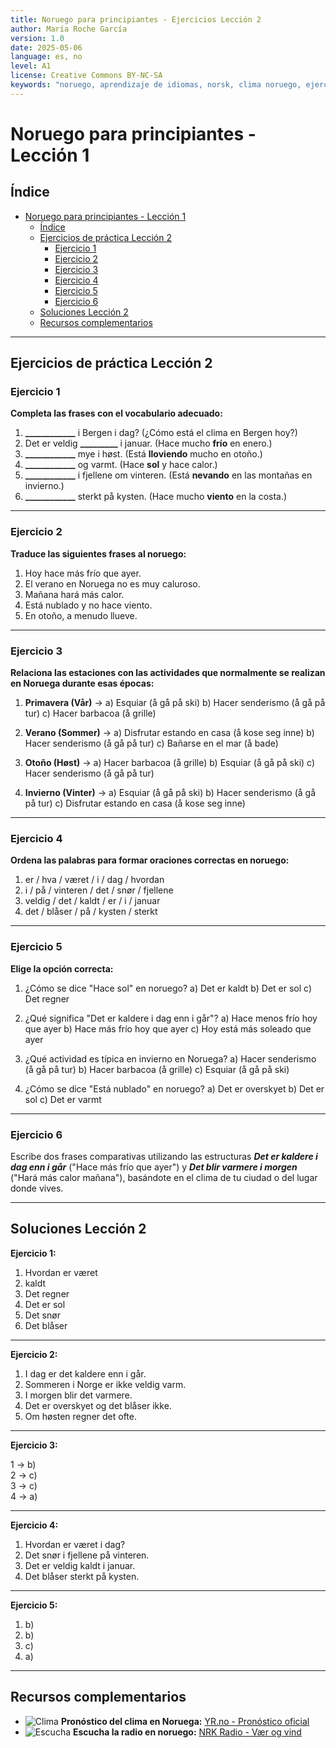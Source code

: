 ```yaml
---
title: Noruego para principiantes - Ejercicios Lección 2
author: María Roche García
version: 1.0
date: 2025-05-06
language: es, no
level: A1
license: Creative Commons BY-NC-SA
keywords: "noruego, aprendizaje de idiomas, norsk, clima noruego, ejercicios de clima noruego A1"
---
```


# Noruego para principiantes - Lección 1

## Índice

- [Noruego para principiantes - Lección 1](#noruego-para-principiantes---lección-1)
  - [Índice](#índice)
  - [Ejercicios de práctica Lección 2](#ejercicios-de-práctica-lección-2)
    - [Ejercicio 1](#ejercicio-1)
    - [Ejercicio 2](#ejercicio-2)
    - [Ejercicio 3](#ejercicio-3)
    - [Ejercicio 4](#ejercicio-4)
    - [Ejercicio 5](#ejercicio-5)
    - [Ejercicio 6](#ejercicio-6)
  - [Soluciones Lección 2](#soluciones-lección-2)
  - [Recursos complementarios](#recursos-complementarios)

***

## Ejercicios de práctica Lección 2

### Ejercicio 1

**Completa las frases con el vocabulario adecuado:**

1. **\_\_\_\_\_\_\_\_\_\_\_\_** i Bergen i dag? (¿Cómo está el clima en Bergen hoy?)
2. Det er veldig **\_\_\_\_\_\_\_\_\_** i januar. (Hace mucho **frío** en enero.)
3. **\_\_\_\_\_\_\_\_\_\_\_\_** mye i høst. (Está **lloviendo** mucho en otoño.)
4. **\_\_\_\_\_\_\_\_\_\_\_\_** og varmt. (Hace **sol** y hace calor.)
5. **\_\_\_\_\_\_\_\_\_\_\_\_** i fjellene om vinteren. (Está **nevando** en las montañas en invierno.)
6. **\_\_\_\_\_\_\_\_\_\_\_\_** sterkt på kysten. (Hace mucho **viento** en la costa.)

***

### Ejercicio 2

**Traduce las siguientes frases al noruego:**

1. Hoy hace más frío que ayer.
2. El verano en Noruega no es muy caluroso.
3. Mañana hará más calor.
4. Está nublado y no hace viento.
5. En otoño, a menudo llueve.

***

### Ejercicio 3

**Relaciona las estaciones con las actividades que normalmente se realizan en Noruega durante esas épocas:**

1. **Primavera (Vår)** →
   a) Esquiar (å gå på ski)
   b) Hacer senderismo (å gå på tur)
   c) Hacer barbacoa (å grille)

2. **Verano (Sommer)** →
   a) Disfrutar estando en casa (å kose seg inne)
   b) Hacer senderismo (å gå på tur)
   c) Bañarse en el mar (å bade)

3. **Otoño (Høst)** →
   a) Hacer barbacoa (å grille)
   b) Esquiar (å gå på ski)
   c) Hacer senderismo (å gå på tur)

4. **Invierno (Vinter)** →
   a) Esquiar (å gå på ski)
   b) Hacer senderismo (å gå på tur)
   c) Disfrutar estando en casa (å kose seg inne)

***

### Ejercicio 4

**Ordena las palabras para formar oraciones correctas en noruego:**

1. er / hva / været / i / dag / hvordan
2. i / på / vinteren / det / snør / fjellene
3. veldig / det / kaldt / er / i / januar
4. det / blåser / på / kysten / sterkt
   
***

### Ejercicio 5

**Elige la opción correcta:**

1. ¿Cómo se dice "Hace sol" en noruego?
   a) Det er kaldt
   b) Det er sol
   c) Det regner

2. ¿Qué significa "Det er kaldere i dag enn i går"?
   a) Hace menos frío hoy que ayer
   b) Hace más frío hoy que ayer
   c) Hoy está más soleado que ayer

3. ¿Qué actividad es típica en invierno en Noruega?
   a) Hacer senderismo (å gå på tur)
   b) Hacer barbacoa (å grille)
   c) Esquiar (å gå på ski)

4. ¿Cómo se dice "Está nublado" en noruego?
   a) Det er overskyet
   b) Det er sol
   c) Det er varmt

***

### Ejercicio 6

Escribe dos frases comparativas utilizando las estructuras ***Det er kaldere i dag enn i går*** ("Hace más frío que ayer") y ***Det blir varmere i morgen*** ("Hará más calor mañana"), basándote en el clima de tu ciudad o del lugar donde vives.

***

## Soluciones Lección 2

**Ejercicio 1:**

1. Hvordan er været  
2. kaldt  
3. Det regner  
4. Det er sol  
5. Det snør  
6. Det blåser

***

**Ejercicio 2:**

1. I dag er det kaldere enn i går.  
2. Sommeren i Norge er ikke veldig varm.  
3. I morgen blir det varmere.  
4. Det er overskyet og det blåser ikke.  
5. Om høsten regner det ofte.

***

**Ejercicio 3:**

1 → b)  
2 → c)  
3 → c)  
4 → a)

***

**Ejercicio 4:**

1. Hvordan er været i dag?  
2. Det snør i fjellene på vinteren.  
3. Det er veldig kaldt i januar.  
4. Det blåser sterkt på kysten.

***

**Ejercicio 5:**

1. b)  
2. b)  
3. c)  
4. a)

***

## Recursos complementarios

- ![Clima](https://img.icons8.com/ios-filled/24/4CA3DD/cloud.png) **Pronóstico del clima en Noruega:** [YR.no - Pronóstico oficial](https://www.yr.no/en)
- ![Escucha](https://img.icons8.com/ios-filled/24/4CA3DD/headphones.png) **Escucha la radio en noruego:** [NRK Radio - Vær og vind](https://radio.nrk.no/)

